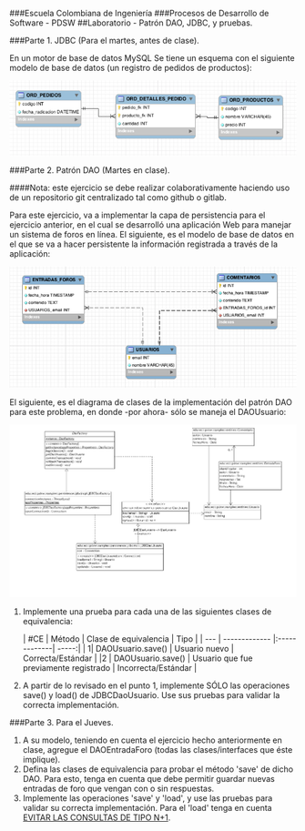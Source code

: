 ###Escuela Colombiana de Ingeniería
###Procesos de Desarrollo de Software - PDSW
##Laboratorio - Patrón DAO, JDBC, y pruebas.

###Parte 1. JDBC (Para el martes, antes de clase).

En un motor de base de datos MySQL Se tiene un esquema con el siguiente modelo de base de datos (un registro de pedidos de productos):

![](img/ex1model.png)




###Parte 2. Patrón DAO (Martes en clase).

####Nota: este ejercicio se debe realizar colaborativamente haciendo uso de un repositorio git centralizado tal como github o gitlab.

Para este ejercicio, va a implementar la capa de persistencia para el ejercicio anterior, en el cual se desarrolló una aplicación Web para manejar un sistema de foros en línea. El siguiente, es el modelo de base de datos en el que se va a hacer persistente la información registrada a través de la aplicación:

![](img/FORUMS_MODEL.png)

El siguiente, es el diagrama de clases de la implementación del patrón DAO para este problema, en donde -por ahora- sólo se maneja el DAOUsuario:

![](img/DAOFORUMMODEL.png)

1. Implemente una prueba para cada una de las siguientes clases de equivalencia:

	| #CE	| Método        | Clase de equivalencia           | Tipo  |
| ---	| ------------- |:-------------| -----:|
| 1| DAOUsuario.save()      | Usuario nuevo | Correcta/Estándar |
|2	| DAOUsuario.save()      | Usuario que fue previamente registrado      |   Incorrecta/Estándar |

2. A partir de lo revisado en el punto 1, implemente SÓLO las operaciones save() y load() de JDBCDaoUsuario. Use sus pruebas para validar la correcta implementación.


###Parte 3. Para el Jueves.

1. A su modelo, teniendo en cuenta el ejercicio hecho anteriormente en clase, agregue el DAOEntradaForo (todas las clases/interfaces que éste implique).
2. Defina las clases de equivalencia para probar el método 'save' de dicho DAO. Para esto, tenga en cuenta que debe permitir guardar nuevas entradas de foro que vengan con o sin respuestas.
3. Implemente las operaciones 'save' y 'load', y use las pruebas para validar su correcta implementación. Para el 'load' tenga en cuenta [EVITAR LAS CONSULTAS DE TIPO N+1](https://laracasts.com/discuss/channels/general-discussion/what-is-the-meaning-of-the-n-1-problem).


